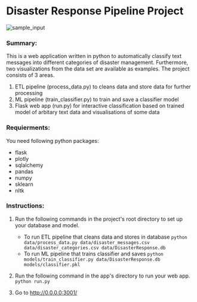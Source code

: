 # Disaster Response Pipeline Project
![sample_input](https://user-images.githubusercontent.com/23631502/155820027-c42cdcf1-dad8-4119-a18c-d1483f20753f.png)

### Summary:
This is a web application written in python to automatically classify text messages into different categories of disaster management. Furthermore, two visualizations from the data set are available as examples.
The project consists of 3 areas. 
1. ETL pipeline (process_data.py) to cleans data and store data for further processing
2. ML pipeline (train_classifier.py) to train and save a classifier model
3. Flask web app (run.py) for interactive classification based on trained model of arbitary text data and visualisations of some data

### Requierments:
You need following python packages: 
* flask
* plotly
* sqlalchemy
* pandas
* numpy
* sklearn
* nltk

### Instructions:
1. Run the following commands in the project's root directory to set up your database and model.

    - To run ETL pipeline that cleans data and stores in database
        `python data/process_data.py data/disaster_messages.csv data/disaster_categories.csv data/DisasterResponse.db`
    - To run ML pipeline that trains classifier and saves
        `python models/train_classifier.py data/DisasterResponse.db models/classifier.pkl`

2. Run the following command in the app's directory to run your web app.
    `python run.py`

3. Go to http://0.0.0.0:3001/
